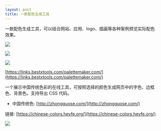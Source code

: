 ```yaml
---
layout: post
title: 一款配色生成工具
---
```

一款配色生成工具，可以结合网站、应用、logo、插画等各种案例预览实际配色效果。

![](https://pic.superbed.cc/item/66ec30e12e3b94edab59f018.png)

![](https://pic.superbed.cc/item/66ec30f52e3b94edab59f0a0.png)

![](https://pic.superbed.cc/item/66ec31082e3b94edab59f126.png)

[https://links.bestxtools.com/palettemaker.com/](https://links.bestxtools.com/palettemaker.com/)

一个展示中国传统色彩的在线工具，可按照选择的颜色生成网页中的字色、边框色、背景色。支持导出 CSS 代码。

- 中国传统色: [http://zhongguose.com/](http://zhongguose.com/)

链接: [https://chinese-colors.heyfe.org/](https://chinese-colors.heyfe.org/)

![](https://pic.superbed.cc/item/66ec319b2e3b94edab59f3d2.png)



